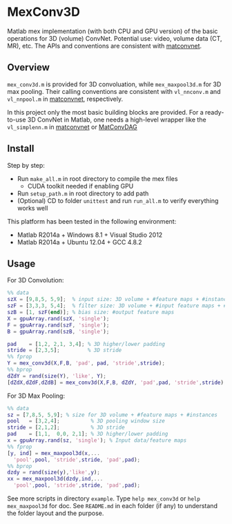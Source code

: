 # MexConv3D
Matlab mex implementation (with both CPU and GPU version) of the basic operations for 3D (volume) ConvNet. Potential use: video, volume data (CT, MR), etc. The APIs and conventions are consistent with [matconvnet](https://github.com/vlfeat/matconvnet). 

## Overview
`mex_conv3d.m` is provided for 3D convoluation, while `mex_maxpool3d.m` for 3D max pooling. Their calling conventions are consistent with `vl_nnconv.m` and `vl_nnpool.m` in [matconvnet](https://github.com/vlfeat/matconvnet), respectively.

In this project only the most basic building blocks are provided. For a ready-to-use 3D ConvNet in Matlab, one needs a high-level wrapper like the `vl_simplenn.m` in [matconvnet](https://github.com/vlfeat/matconvnet) or [MatConvDAG](https://github.com/pengsun/MatConvDAG)

## Install
Step by step:

* Run `make_all.m` in root directory to compile the mex files 
  * CUDA toolkit needed if enabling GPU
* Run `setup_path.m` in root directory to add path
* (Optional) CD to folder `unittest` and run `run_all.m` to verify everything works well

This platform has been tested in the following environment:

* Matlab R2014a + Windows 8.1 + Visual Studio 2012
* Matlab R2014a + Ubuntu 12.04 + GCC 4.8.2

## Usage
For 3D Convolution:
```Matlab
%% data
szX = [9,8,5, 5,9];  % input size: 3D volume + #feature maps + #instances
szF = [3,3,3, 5,4];  % filter size: 3D volume + #input feature maps + #output feature maps
szB = [1, szF(end)]; % bias size: #output feature maps
X = gpuArray.rand(szX, 'single');
F = gpuArray.rand(szF, 'single');
B = gpuArray.rand(szB, 'single');

pad    = [1,2, 2,1, 3,4]; % 3D higher/lower padding
stride = [2,3,5];         % 3D stride
%% fprop
Y = mex_conv3d(X,F,B, 'pad', pad, 'stride',stride);
%% bprop
dZdY = rand(size(Y), 'like', Y);
[dZdX,dZdF,dZdB] = mex_conv3d(X,F,B, dZdY, 'pad',pad, 'stride',stride);
```

For 3D Max Pooling: 
```Matlab
%% data
sz = [7,8,5, 5,9]; % size for 3D volume + #feature maps + #instances
pool   = [3,2,4];          % 3D pooling window size
stride = [2,1,2];          % 3D stride 
pad    = [1,1,  0,0, 2,1]; % 3D higher/lower padding
x = gpuArray.rand(sz, 'single'); % Input data/feature maps
%% fprop
[y, ind] = mex_maxpool3d(x,...
  'pool',pool, 'stride',stride, 'pad',pad);
%% bprop
dzdy = rand(size(y),'like',y);
xx = mex_maxpool3d(dzdy,ind,...
  'pool',pool, 'stride',stride, 'pad',pad);
```

See more scripts in directory `example`. Type `help mex_conv3d` or `help mex_maxpool3d` for doc. See `README.md` in each folder (if any) to understand the folder layout and the purpose.